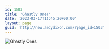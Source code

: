 ```yaml
---
id: 1503
title: 'Ghastly Ones'
date: '2023-03-17T13:45:20+00:00'
layout: page
guid: 'http://new.andydixon.com/?page_id=1503'
---
```


![Ghastly Ones](https://i0.wp.com/assets.g8x2.ldn.idrivee2-23.com/posters/Ghastly%20Ones%2001.jpg?w=1200&ssl=1 "Ghastly Ones")